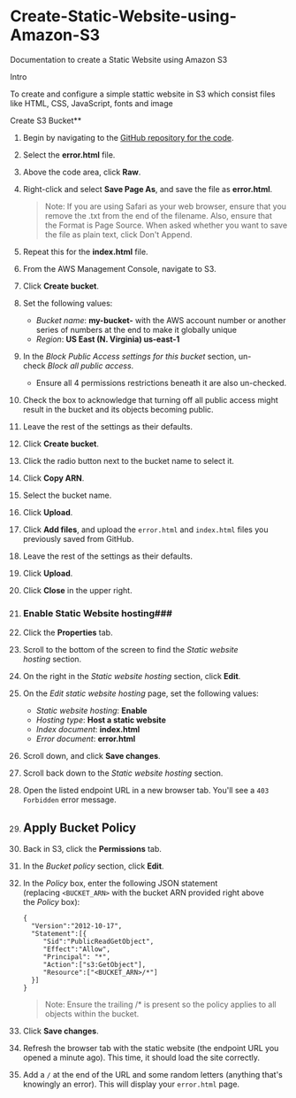 # Create-Static-Website-using-Amazon-S3
Documentation to create a Static Website using Amazon S3

Intro

To create and configure a simple stattic website in S3 which consist files like HTML, CSS, JavaScript, fonts and image

Create S3 Bucket**

1. Begin by navigating to the [GitHub repository for the code](https://github.com/ACloudGuru-Resources/Course-Certified-Solutions-Architect-Associate/tree/master/labs/creating-a-static-website-using-amazon-s3).
2. Select the **error.html** file.
3. Above the code area, click **Raw**.
4. Right-click and select **Save Page As**, and save the file as **error.html**.
    
    > Note: If you are using Safari as your web browser, ensure that you remove the .txt from the end of the filename. Also, ensure that the Format is Page Source. When asked whether you want to save the file as plain text, click Don't Append.
    > 
5. Repeat this for the **index.html** file.
6. From the AWS Management Console, navigate to S3.
7. Click **Create bucket**.
8. Set the following values:
    - *Bucket name*: **my-bucket-** with the AWS account number or another series of numbers at the end to make it globally unique
    - *Region*: **US East (N. Virginia) us-east-1**
9. In the *Block Public Access settings for this bucket* section, un-check *Block all public access*.
    - Ensure all 4 permissions restrictions beneath it are also un-checked.
10. Check the box to acknowledge that turning off all public access might result in the bucket and its objects becoming public.
11. Leave the rest of the settings as their defaults.
12. Click **Create bucket**.
13. Click the radio button next to the bucket name to select it.
14. Click **Copy ARN**.
15. Select the bucket name.
16. Click **Upload**.
17. Click **Add files**, and upload the `error.html` and `index.html` files you previously saved from GitHub.
18. Leave the rest of the settings as their defaults.
19. Click **Upload**.
20. Click **Close** in the upper right.

2. ### Enable Static Website hosting###

1. Click the **Properties** tab.
2. Scroll to the bottom of the screen to find the *Static website hosting* section.
3. On the right in the *Static website hosting* section, click **Edit**.
4. On the *Edit static website hosting* page, set the following values:
    - *Static website hosting*: **Enable**
    - *Hosting type*: **Host a static website**
    - *Index document*: **index.html**
    - *Error document*: **error.html**
5. Scroll down, and click **Save changes**.
6. Scroll back down to the *Static website hosting* section.
7. Open the listed endpoint URL in a new browser tab. You'll see a `403 Forbidden` error message.

3. ## Apply Bucket Policy ##

1. Back in S3, click the **Permissions** tab.
2. In the *Bucket policy* section, click **Edit**.
3. In the *Policy* box, enter the following JSON statement (replacing `<BUCKET_ARN>` with the bucket ARN provided right above the *Policy* box):
    
    ```
    {
      "Version":"2012-10-17",
      "Statement":[{
         "Sid":"PublicReadGetObject",
         "Effect":"Allow",
         "Principal": "*",
         "Action":["s3:GetObject"],
         "Resource":["<BUCKET_ARN>/*"]
      }]
    }
    ```
    
    > Note: Ensure the trailing /* is present so the policy applies to all objects within the bucket.
    > 
4. Click **Save changes**.
5. Refresh the browser tab with the static website (the endpoint URL you opened a minute ago). This time, it should load the site correctly.
6. Add a `/` at the end of the URL and some random letters (anything that's knowingly an error). This will display your `error.html` page.


